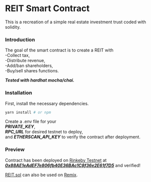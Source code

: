﻿# REIT Smart Contract
 
 This is a recreation of a simple real estate investment trust coded with solidity. 
 
### Introduction
 The goal of the smart contract is to create a REIT with <br />
  -Collect tax, <br />
  -Distribute revenue, <br />
  -Add/ban shareholders, <br />
  -Buy/sell shares functions. <br />
  
  ***Tested with hardhat mocha/chai.***
 
### Installation
First, install the necessary dependencies.
```sh
yarn install # or npm
```
Create a .env file for your <br />
***PRIVATE_KEY***, <br />
***RPC_URL*** for desired testnet to deploy, <br />
and ***ETHERSCAN_API_KEY*** to verify the contract after deployment.

### Preview
Contract has been deployed on [Rinkeby Testnet](https://rinkeby.etherscan.io) at [***0x88AE1eAdEF7e806fb40E36BAc1C8f36e2E61f7D5***](https://rinkeby.etherscan.io/address/0x88ae1eadef7e806fb40e36bac1c8f36e2e61f7d5) and verified!

[REIT.sol](https://github.com/cnrcoo/REIT-Solidity/blob/master/contracts/REIT.sol) can also be used on [Remix](https://remix.ethereum.org/).

